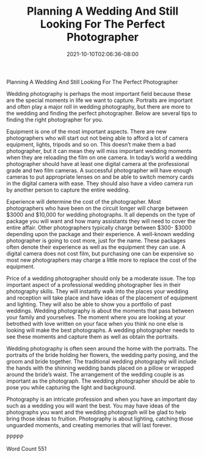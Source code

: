﻿---
title: "Planning A Wedding And Still Looking For The Perfect Photographer"
date: 2021-10-10T02:06:36-08:00
description: "TXT Tips for Web Success"
featured_image: "/images/TXT.jpg"
tags: ["TXT"]
---

Planning A Wedding And Still Looking For The Perfect Photographer

Wedding photography is perhaps the most important field because these are the special moments in life we want to capture.  Portraits are important and often play a major roll in wedding photography, but there are more to the wedding and finding the perfect photographer.  Below are several tips to finding the right photographer for you.

Equipment is one of the most important aspects.  There are new photographers who will start out not being able to afford a lot of camera equipment, lights, tripods and so on.  This doesn’t make them a bad photographer, but it can mean they will miss important wedding moments when they are reloading the film on one camera.  In today’s world a wedding photographer should have at least one digital camera at the professional grade and two film cameras.  A successful photographer will have enough cameras to put appropriate lenses on and be able to switch memory cards in the digital camera with ease.  They should also have a video camera run by another person to capture the entire wedding.

Experience will determine the cost of the photographer.  Most photographers who have been on the circuit longer will charge between $3000 and $10,000 for wedding photographs.  It all depends on the type of package you will want and how many assistants they will need to cover the entire affair.  Other photographers typically charge between $300- $3000 depending upon the package and their experience.  A well-known wedding photographer is going to cost more, just for the name.  These packages often denote their experience as well as the equipment they can use.  A digital camera does not cost film, but purchasing one can be expensive so most new photographers may charge a little more to replace the cost of the equipment.

Price of a wedding photographer should only be a moderate issue.  The top important aspect of a professional wedding photographer lies in their photography skills.  They will instantly walk into the places your wedding and reception will take place and have ideas of the placement of equipment and lighting.  They will also be able to show you a portfolio of past weddings.  Wedding photography is about the moments that pass between your family and yourselves.  The moment where you are looking at your betrothed with love written on your face when you think no one else is looking will make the best photographs.  A wedding photographer needs to see these moments and capture them as well as obtain the portraits.

Wedding photography is often seen around the home with the portraits.  The portraits of the bride holding her flowers, the wedding party posing, and the groom and bride together.  The traditional wedding photography will include the hands with the shinning wedding bands placed on a pillow or wrapped around the bride’s waist.  The arrangement of the wedding couple is as important as the photograph.  The wedding photographer should be able to pose you while capturing the light and background.

Photography is an intricate profession and when you have an important day such as a wedding you will want the best.  You may have ideas of the photographs you want and the wedding photograph will be glad to help bring those ideas to fruition.  Photography is about lighting, catching those unguarded moments, and creating memories that will last forever. 

PPPPP

Word Count 551

